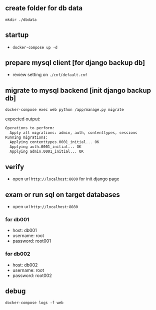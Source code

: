 ## create folder for db data

`mkdir ./dbdata`

## startup

- `docker-compose up -d`

## prepare mysql client [for django backup db]

- review setting on `./cnf/default.cnf`

## migrate to mysql backend [init django backup db]

`docker-compose exec web python /app/manage.py migrate`

expected output:

```bash
Operations to perform:
  Apply all migrations: admin, auth, contenttypes, sessions
Running migrations:
  Applying contenttypes.0001_initial... OK
  Applying auth.0001_initial... OK
  Applying admin.0001_initial... OK
```

## verify

- open url `http://localhost:8000` for init django page

## exam or run sql on target databases 

- open url `http://localhost:8080`

### for db001

 - host: db001
 - username: root
 - password: root001

### for db002

 - host: db002
 - username: root
 - password: root002

## debug

`docker-compose logs -f web`
